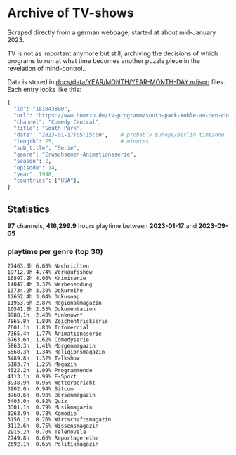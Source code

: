 # Archive of TV-shows

Scraped directly from a german webpage, started at about mid-January 2023.

TV is not as important anymore but still, archiving the decisions of which programs to run at what time
becomes another puzzle piece in the revelation of mind-control.. 

Data is stored in [docs/data/YEAR/MONTH/YEAR-MONTH-DAY.ndjson](docs/data/) files. 
Each entry looks like this:

```python
{
  "id": "181043890", 
  "url": "https://www.hoerzu.de/tv-programm/south-park-kohle-an-den-chefkoch/bid_181043890/", 
  "channel": "Comedy Central", 
  "title": "South Park", 
  "date": "2023-01-17T05:15:00",    # probably Europe/Berlin timezone 
  "length": 25,                     # minutes 
  "sub_title": "Serie", 
  "genre": "Erwachsenen-Animationsserie", 
  "season": 2, 
  "episode": 14, 
  "year": 1998, 
  "countries": ["USA"],
}
```

## Statistics

**97** channels, **416,299.9** hours playtime between **2023-01-17** and **2023-09-05**


### playtime per genre (top 30)

    27463.3h 6.60% Nachrichten
    19712.9h 4.74% Verkaufsshow
    16897.2h 4.06% Krimiserie
    14047.4h 3.37% Werbesendung
    13734.2h 3.30% Dokureihe
    12652.4h 3.04% Dokusoap
    11953.6h 2.87% Regionalmagazin
    10541.3h 2.53% Dokumentation
    9988.1h  2.40% *unknown*
    7865.8h  1.89% Zeichentrickserie
    7601.1h  1.83% Infomercial
    7365.4h  1.77% Animationsserie
    6763.6h  1.62% Comedyserie
    5863.3h  1.41% Morgenmagazin
    5568.3h  1.34% Religionsmagazin
    5489.8h  1.32% Talkshow
    5183.7h  1.25% Magazin
    4522.2h  1.09% Programmende
    4113.1h  0.99% E-Sport
    3938.9h  0.95% Wetterbericht
    3902.0h  0.94% Sitcom
    3760.6h  0.90% Börsenmagazin
    3403.0h  0.82% Quiz
    3301.1h  0.79% Musikmagazin
    3263.9h  0.78% Komödie
    3156.1h  0.76% Wirtschaftsmagazin
    3112.6h  0.75% Wissensmagazin
    2915.2h  0.70% Telenovela
    2749.8h  0.66% Reportagereihe
    2692.1h  0.65% Politikmagazin
